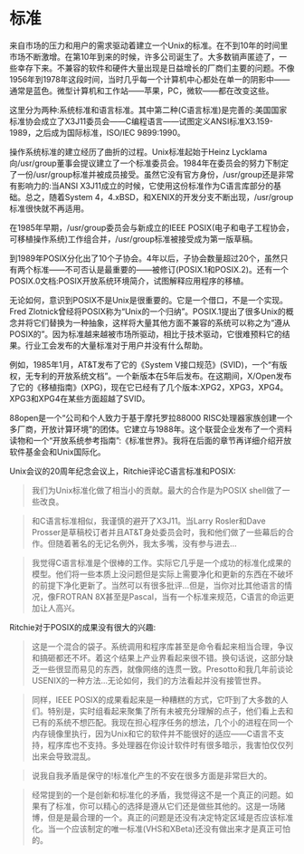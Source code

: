 # 标准

来自市场的压力和用户的需求驱动着建立一个Unix的标准。在不到10年的时间里市场不断激增。在第10年到来的时候，许多公司诞生了。大多数销声匿迹了，一些幸存下来。不兼容的软件和硬件大量出现是日益增长的厂商们主要的问题。不像1956年到1978年这段时间，当时几乎每一个计算机中心都处在单一的阴影中——通常是蓝色。微型计算机和工作站——苹果，PC，微软——都在改变这些。

这里分为两种:系统标准和语言标准。其中第二种(C语言标准)是完善的:美国国家标准协会成立了X3J11委员会——C编程语言——试图定义ANSI标准X3.159-1989，之后成为国际标准，ISO/IEC 9899:1990。

操作系统标准的建立经历了曲折的过程。Unix标准起始于Heinz Lycklama向/usr/group董事会提议建立了一个标准委员会。1984年在委员会的努力下制定了一份/usr/group标准并被成员接受。虽然它没有官方身份，/usr/group还是非常有影响力的:当ANSI X3J11成立的时候，它使用这份标准作为C语言库部分的基础。总之，随着System 4，4.xBSD，和XENIX的开发分支不断出现，/usr/group标准很快就不再适用。

在1985年早期，/usr/group委员会与新成立的IEEE POSIX(电子和电子工程协会，可移植操作系统)工作组合并，/usr/group标准被接受成为第一版草稿。

到1989年POSIX分化出了10个子协会。4年以后，子协会数量超过20个，虽然只有两个标准——不可否认是最重要的——被修订(POSIX.1和POSIX.2)。还有一个POSIX.0文档:POSIX开放系统环境简介，试图解释应用程序的移植。

无论如何，意识到POSIX不是Unix是很重要的。它是一个借口，不是一个实现。Fred Zlotnick曾经将POSIX称为“Unix的一个归纳”。POSIX.1提出了很多Unix的概念并将它们替换为一种抽象，这样将大量其他方面不兼容的系统可以称之为“遵从POSIX的”。因为标准越来越被市场所驱动，相比于技术驱动，它很难预料它的结果。行业工会发布的大量标准对于用户并没有什么帮助。

例如，1985年1月，AT&T发布了它的《System V接口规范》(SVID)，一个“有版权，无专利的开放系统文档”。一个新版本在5年后发布。在这期间，X/Open发布了它的《移植指南》(XPG)，现在它已经有了几个版本:XPG2，XPG3，XPG4。XPG3和XPG4在某些方面超越了SVID。

88open是一个“公司和个人致力于基于摩托罗拉88000 RISC处理器家族创建一个多厂商，开放计算环境”的团体。它建立与1988年。这个联营企业发布了一个资料读物和一个“开放系统参考指南”:《标准世界》。我将在后面的章节再详细介绍开放软件基金会和Unix国际化。

Unix会议的20周年纪念会议上，Ritchie评论C语言标准和POSIX:

> 我们为Unix标准化做了相当小的贡献。最大的合作是为POSIX shell做了一些改良。

> 和C语言标准相似，我谨慎的避开了X3J11。当Larry Rosler和Dave Prosser是草稿校订者并且AT&T身处委员会时，我和他们做了一些幕后的合作。但随着著名的无记名例外，我太多嘴，没有参与进去...

> 我觉得C语言标准是个很棒的工作。实际它几乎是一个成功的标准化成果的模型。他们将一些本质上没问题但是实际上需要净化和更新的东西在不破坏的前提下净化更新了。当然可以有很多批评...但是，当你对比其他语言的情况，像FROTRAN 8X甚至是Pascal，当有一个标准来规范，C语言的命运更加让人高兴。

Ritchie对于POSIX的成果没有很大的兴趣:

> 这是一个混合的袋子。系统调用和程序库甚至是命令看起来相当合理，争议和搞砸都还不坏。着这个结果上产业界看起来很不错。换句话说，这部分缺乏一些很显而易见的东西，就像网络的连贯一致。Presotto和我几年前谈论USENIX的一种方法...无论如何，我们的方法看起并没有接管世界。

> 同样，IEEE POSIX的成果看起来是一种糟糕的方式，它吓到了大多数的人们。特别是，实时组看起来聚集了所有未被充分理解的点子，他们看上去和已有的系统不想匹配。我现在担心程序任务的想法，几个小的进程在同一个内存镜像里执行，因为Unix和它的软件并不能很好的适应——C语言不支持，程序库也不支持。多处理器在你设计软件时有很多暗示，我害怕仅仅列出来会导致混乱。

> 说我自我矛盾是保守的!标准化产生的不安在很多方面是非常巨大的。

> 经常提到的一个是创新和标准化的矛盾，我觉得这不是一个真正的问题。如果有了标准，你可以精心的选择是遵从它们还是做些其他的。这是一场赌博，但是是最合理的一个。真正的问题是还没有决定特定区域是否应该标准化。当一个应该制定的唯一标准(VHS和XBeta)还没有做出来才是真正可怕的。

> 
